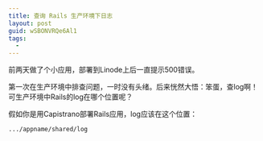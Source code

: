 ```yaml
---
title: 查询 Rails 生产环境下日志
layout: post
guid: wSBONVRQe6Al1
tags:
  - 
---
```


前两天做了个小应用，部署到Linode上后一直提示500错误。

第一次在生产环境中排查问题，一时没有头绪。后来恍然大悟：笨蛋，查log啊！可生产环境中Rails的log在哪个位置呢？

假如你是用Capistrano部署Rails应用，log应该在这个位置：

```.../appname/shared/log```